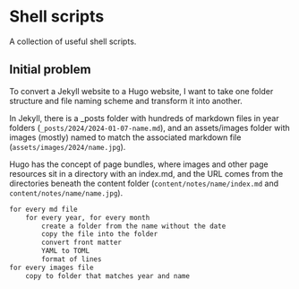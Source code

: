 # Shell scripts

A collection of useful shell scripts.

## Initial problem

To convert a Jekyll website to a Hugo website, I want to take one folder structure and file naming scheme and transform it into another.

In Jekyll, there is a _posts folder with hundreds of markdown files in year folders (`_posts/2024/2024-01-07-name.md`), and an assets/images folder with images (mostly) named to match the associated markdown file (`assets/images/2024/name.jpg`).

Hugo has the concept of page bundles, where images and other page resources sit in a directory with an index.md, and the URL comes from the directories beneath the content folder  (`content/notes/name/index.md` and `content/notes/name/name.jpg`).

```md
for every md file
    for every year, for every month
        create a folder from the name without the date
        copy the file into the folder
        convert front matter
        YAML to TOML
        format of lines
for every images file
    copy to folder that matches year and name 
```

